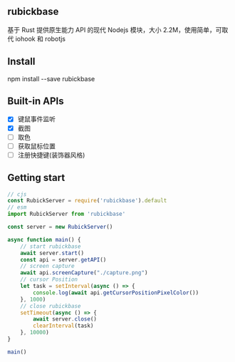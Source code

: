 ## rubickbase

基于 Rust 提供原生能力 API 的现代 Nodejs 模块，大小 2.2M，使用简单，可取代 iohook 和 robotjs

## Install

npm install --save rubickbase

## Built-in APIs

 - [x] 键鼠事件监听
 - [x] 截图
 - [ ] 取色
 - [ ] 获取鼠标位置
 - [ ] 注册快捷键(装饰器风格)

## Getting start

```js
// cjs
const RubickServer = require('rubickbase').default
// esm
import RubickServer from 'rubickbase'

const server = new RubickServer()

async function main() {
    // start rubickbase
    await server.start()
    const api = server.getAPI()
    // screen capture
    await api.screenCapture("./capture.png")
    // cursor Position
    let task = setInterval(async () => {
        console.log(await api.getCursorPositionPixelColor())
    }, 1000)
    // close rubickbase
    setTimeout(async () => {
        await server.close()
        clearInterval(task)
    }, 10000)
}

main()
```
